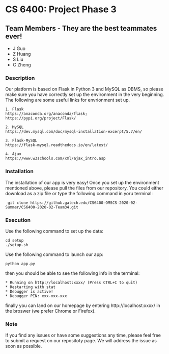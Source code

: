 # CS 6400: Project Phase 3

## Team Members - They are the best teammates ever!
- J Guo 
- Z Huang 
- S Liu 
- C Zheng

### Description

Our platform is based on Flask in Python 3 and MySQL as DBMS, so please make sure you have correctly set up the environment in the very beginning. The following are some useful links for envrionment set up.

    1. Flask
    https://anaconda.org/anaconda/flask; 
    https://pypi.org/project/Flask/

    2. MySQL
    https://dev.mysql.com/doc/mysql-installation-excerpt/5.7/en/
    
    3. Flask-MySQL
    https://flask-mysql.readthedocs.io/en/latest/
    
    4. Ajax
    https://www.w3schools.com/xml/ajax_intro.asp

### Installation

The installation of our app is very easy! Once you set up the environment mentioned above, please pull the files from our repository. You could either download as a zip file or type the following command in yoru terminal:
     
     git clone https://github.gatech.edu/CS6400-OMSCS-2020-02-Summer/CS6400-2020-02-Team34.git

### Execution

Use the following command to set up the data:

    cd setup
    ./setup.sh

Use the following command to launch our app:

    python app.py
    
then you should be able to see the following info in the terminal:

    * Running on http://localhost:xxxx/ (Press CTRL+C to quit)
    * Restarting with stat
    * Debugger is active!
    * Debugger PIN: xxx-xxx-xxx
    
finally you can land on our homepage by entering http://localhost:xxxx/ in the broswer (we prefer Chrome or Firefox).

### Note
If you find any issues or have some suggestions any time, please feel free to submit a request on our repositoty page. We will address the issue as soon as possible.
